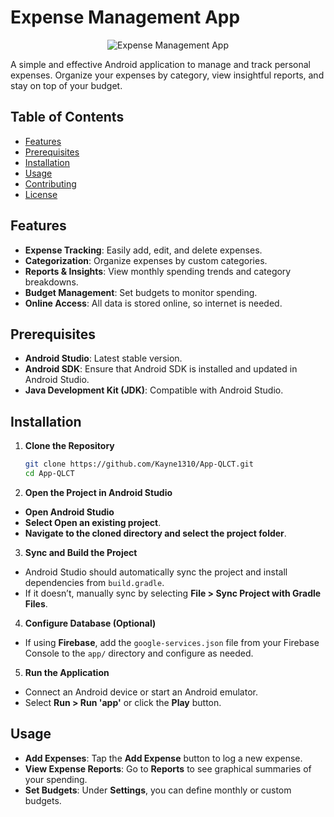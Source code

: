 # Expense Management App


<p align="center">
      <img src="https://github.com/user-attachments/assets/5f6b5625-e7b8-4e47-8fff-b41b18f7ffd1" alt="Expense Management App" />
</p>

A simple and effective Android application to manage and track personal expenses. Organize your expenses by category, view insightful reports, and stay on top of your budget.

## Table of Contents
- [Features](#features)
- [Prerequisites](#prerequisites)
- [Installation](#installation)
- [Usage](#usage)
- [Contributing](#contributing)
- [License](#license)

## Features
- **Expense Tracking**: Easily add, edit, and delete expenses.
- **Categorization**: Organize expenses by custom categories.
- **Reports & Insights**: View monthly spending trends and category breakdowns.
- **Budget Management**: Set budgets to monitor spending.
- **Online Access**: All data is stored online, so  internet is needed.

## Prerequisites
- **Android Studio**: Latest stable version.
- **Android SDK**: Ensure that Android SDK is installed and updated in Android Studio.
- **Java Development Kit (JDK)**: Compatible with Android Studio.

## Installation

1. **Clone the Repository**
   ```bash
   git clone https://github.com/Kayne1310/App-QLCT.git
   cd App-QLCT

2. **Open the Project in Android Studio**

- **Open Android Studio**
- **Select Open an existing project**.
- **Navigate to the cloned directory and select the project folder**.

3. **Sync and Build the Project**

- Android Studio should automatically sync the project and install dependencies from `build.gradle`.
- If it doesn’t, manually sync by selecting **File > Sync Project with Gradle Files**.

4. **Configure Database (Optional)**


- If using **Firebase**, add the `google-services.json` file from your Firebase Console to the `app/` directory and configure as needed.

5. **Run the Application**

- Connect an Android device or start an Android emulator.
- Select **Run > Run 'app'** or click the **Play** button.


## Usage

- **Add Expenses**: Tap the **Add Expense** button to log a new expense.
- **View Expense Reports**: Go to **Reports** to see graphical summaries of your spending.
- **Set Budgets**: Under **Settings**, you can define monthly or custom budgets.

  
